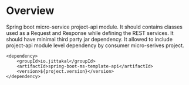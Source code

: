 # Overview

Spring boot micro-service project-api module. It should contains classes used as a Request and Response while  defining the REST services. It should have minimal third party jar dependency. It allowed to include project-api module level dependency by consumer micro-serives project.

```
<dependency>
    <groupId>io.jittakal</groupId>
    <artifactId>spring-boot-ms-template-api</artifactId>
    <version>${project.version}</version>
</dependency>
```